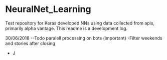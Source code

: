 # NeuralNet_Learning
Test repository for Keras developed NNs using data collected from apis, 
primarily alpha vantage. This readme is a development log.


30/06/2018
--Todo paralell processing on bots (important)
-Filter weekends and stories after closing 
 - J
